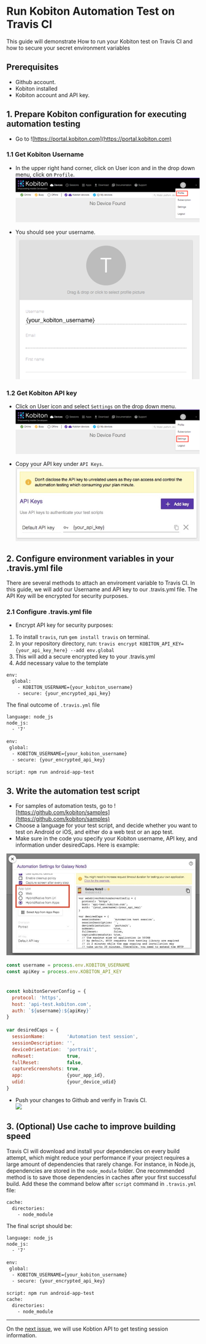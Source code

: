 # Run Kobiton Automation Test on Travis CI
This guide will demonstrate How to run your Kobiton test on Travis CI and how to secure your secret environment variables

## Prerequisites
  - Github account.
  - Kobiton installed
  - Kobiton account and API key.

## 1. Prepare Kobiton configuration for executing automation testing
  - Go to ![https://portal.kobiton.com](https://portal.kobiton.com)

### 1.1 Get Kobiton Username
  - In the upper right hand corner, click on User icon and in the drop down menu, click on `Profile`.  
![](assets/2_kobiton_profile.jpg)

  - You should see your username.
![](assets/2_kobiton_username.jpg)

### 1.2 Get Kobiton API key
  - Click on User icon and select `Settings` on the drop down menu.
![](assets/2_kobiton_profile_2.jpg)  

  - Copy your API key under `API Keys`.  
![](assets/2_kobiton_apikey.jpg)

## 2. Configure environment variables in your .travis.yml file
There are several methods to attach an enviroment variable to Travis CI.
In this guide, we will add our Username and API key to our .travis.yml file. The API Key will be encrypted for security purposes.

### 2.1 Configure .travis.yml file
- Encrypt API key for security purposes:
  
1. To install `travis`, run `gem install travis` on terminal.
2. In your repository directory, run:
`travis encrypt KOBITON_API_KEY={your_api_key_here} --add env.global`
4. This will add a secure encrypted key to your .travis.yml
5. Add necessary value to the template
  
```
env:
  global:
    - KOBITON_USERNAME={your_kobiton_username}
    - secure: {your_encrypted_api_key}
```

The final outcome of `.travis.yml` file
```
language: node_js
node_js:
  - '7'

env:  
 global:
  - KOBITON_USERNAME={your_kobiton_username}
  - secure: {your_encrypted_api_key}

script: npm run android-app-test
```

## 3. Write the automation test script
- For samples of automation tests, go to ![https://github.com/kobiton/samples](https://github.com/kobiton/samples)
- Choose a language for your test script, and decide whether you want to test on Android or iOS, and either do a web test or an app test. 
- Make sure in the code you specify your Kobiton username, API key, and information under desiredCaps. Here is example:
  
![](assets/2_kobiton_device.jpg)

```javascript
const username = process.env.KOBITON_USERNAME
const apiKey = process.env.KOBITON_API_KEY


const kobitonServerConfig = {
  protocol: 'https',
  host: 'api-test.kobiton.com',
  auth: `${username}:${apiKey}`
}

var desiredCaps = {
  sessionName:        'Automation test session',
  sessionDescription: '', 
  deviceOrientation:  'portrait',  
  noReset:            true,
  fullReset:          false, 
  captureScreenshots: true,
  app:                {your_app_id}, 
  udid:               {your_device_udid}
}
```

- Push your changes to Github and verify in Travis CI.  
![](2_travis_env.jpg)  

## 3. (Optional) Use cache to improve building speed
Travis CI will download and install your dependencies on every build attempt, which might reduce your performance if your project requires a large amount of dependencies that rarely change. For instance, in Node.js, dependencies are stored in the `node_module` folder.
One recommended method is to save those dependencies in caches after your first successful build.
Add these the command below after `script` command in `.travis.yml` file:

```
cache:
  directories:
    - node_module
```
The final script should be:
```
language: node_js
node_js:
  - '7'

env:  
 global:
  - KOBITON_USERNAME={your_kobiton_username}
  - secure: {your_encrypted_api_key}

script: npm run android-app-test
cache:
  directories:
    - node_module
```

------
On the [next issue](3-get-session-info.md), we will use Kobtion API to get testing session information.

